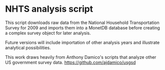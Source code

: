 NHTS analysis script
====================

This script downloads raw data from the National Household Transportation Survey for 2009 and imports them into a MonetDB database before creating a complex survey object for later analysis.

Future versions will include importation of other analysis years and illustrate analytical possibilities.

This work draws heavily from Anthony Damico's scripts that analyze other US government survey data.
https://github.com/ajdamico/usgsd
